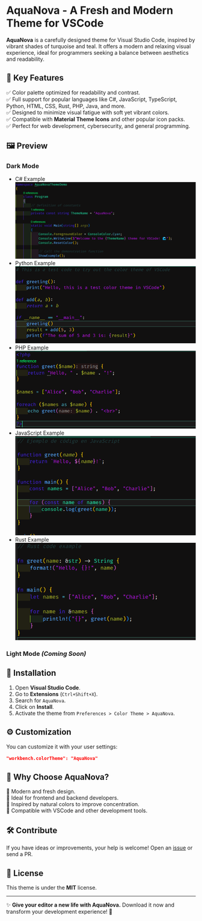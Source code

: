 # AquaNova - A Fresh and Modern Theme for VSCode

**AquaNova** is a carefully designed theme for Visual Studio Code, inspired by vibrant shades of turquoise and teal. It offers a modern and relaxing visual experience, ideal for programmers seeking a balance between aesthetics and readability.

## 🎨 Key Features
✅ Color palette optimized for readability and contrast.  
✅ Full support for popular languages like C#, JavaScript, TypeScript, Python, HTML, CSS, Rust, PHP, Java, and more.  
✅ Designed to minimize visual fatigue with soft yet vibrant colors.  
✅ Compatible with **Material Theme Icons** and other popular icon packs.  
✅ Perfect for web development, cybersecurity, and general programming.  

## 🖼️ Preview
### **Dark Mode**
* C# Example
![AquaNova Dark Mode](public\img\csharpexample.png)
* Python Example
![AquaNova Dark Mode](public\img\pythonexample.png)
* PHP Example
![AquaNova Dark Mode](public\img\phpexample.png)
* JavaScript Example
![AquaNova Dark Mode](public\img\jsexample.png)
* Rust Example
![AquaNova Dark Mode](public\img\rustexample.png)

### **Light Mode** *(Coming Soon)*

## 🚀 Installation
1. Open **Visual Studio Code**.
2. Go to **Extensions** (`Ctrl+Shift+X`).
3. Search for `AquaNova`.
4. Click on **Install**.
5. Activate the theme from `Preferences > Color Theme > AquaNova`.

## ⚙️ Customization
You can customize it with your user settings:
```json
"workbench.colorTheme": "AquaNova"
```

## 📌 Why Choose AquaNova?
🔹 Modern and fresh design.  
🔹 Ideal for frontend and backend developers.  
🔹 Inspired by natural colors to improve concentration.  
🔹 Compatible with VSCode and other development tools.  

## 🛠️ Contribute
If you have ideas or improvements, your help is welcome! Open an [issue](https://github.com/tuusuario/AquaNova/issues) or send a PR.  

## 📜 License
This theme is under the **MIT** license.

---
✨ **Give your editor a new life with AquaNova.** Download it now and transform your development experience! 🚀
